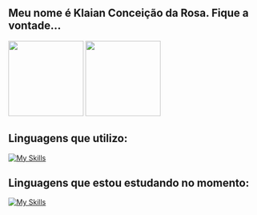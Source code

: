 ## Meu nome é Klaian Conceição da Rosa. Fique a vontade...



<div style="display: inline_block">  
  <img height="150px" src="https://github-readme-stats.vercel.app/api?username=Klaiancdrosa&show_icons=true&count_private=true&hide_border=true&title_color=be2ed6&icon_color=be2ed6&text_color=fff&bg_color=0d1117"/> 
  <img height="150px" src="https://github-readme-stats.vercel.app/api/top-langs/?username=Klaiancdrosa&layout=compact&hide_border=true&title_color=be2ed6&text_color=fff&bg_color=0d1117" />
</div>

## Linguagens que utilizo:
<div style="display: inline_block">
  
[![My Skills](https://skillicons.dev/icons?i=cs,css,html,mysql,py,vscode,flutter&perline=4)](https://skillicons.dev)

</div>

## Linguagens que estou estudando no momento:


[![My Skills](https://skillicons.dev/icons?i=php,tensorflow,django,js,ts&theme=dark)](https://skillicons.dev)

##
